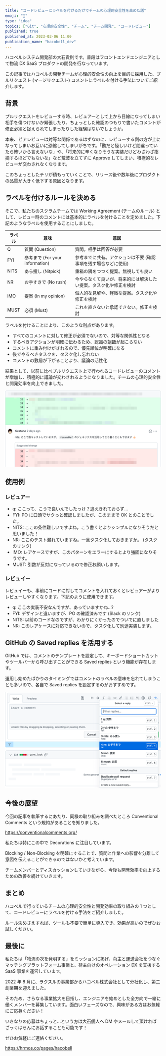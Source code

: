 ```yaml
---
title: "コードレビューにラベルを付けるだけでチームの心理的安全性を高めた話"
emoji: "💌"
type: "idea"
topics: ["Git", "心理的安全性", "チーム", "チーム開発", "コードレビュー"]
published: true
published_at: 2023-03-06 11:00
publication_name: "hacobell_dev"
---
```


ハコベルシステム開発部の大石貴則です。普段はフロントエンドエンジニアとして物流 DX SaaS プロダクトの開発を行なっています。

この記事ではハコベルの開発チームが心理的安全性の向上を目的に採用した、プルリクエスト (マージリクエスト) コメントにラベルを付ける手法についてご紹介します。

## 背景

プルリクエストをレビューする時、レビュアーとして上から目線になってしまい相手を傷つけないか緊張したり、ちょっとした確認のつもりで書いたコメントが修正必須と捉えられてしまったりした経験はないでしょうか。

本来、ピアレビューは対等な関係であるはずなのに、レビューする側の方が上になってしまいお互いに恐縮してしまいがちです。「勘だと怪しいけど間違っていたら怖いから言えないな」や、「将来的に辛くなりそうな実装だけどわざわざ指摘するほどでもないな」など荒波を立てずに Approve してしまい、積極的なレビューが交わされなくなります。

このちょっとしたチリが積もっていくことで、リリース後や数年後にプロダクトの品質が大きく低下する原因となります。

## ラベルを付けるルールを決める

そこで、私たちのスクラムチームでは Working Agreement (チームのルール) として、レビュー時のコメントには基本的にラベルを付けることを定めました。下記のようなラベルを使用することにしました。

| ラベル | 意味                            | 意図                                                               |
| ------ | ------------------------------- | ------------------------------------------------------------------ |
| Q      | 質問 (Question)                 | 質問。相手は回答が必要                                             |
| FYI    | 参考まで (For your information) | 参考までに共有。アクションは不要 (確認事項を残す場合などに使用)    |
| NITS   | あら捜し (Nitpick)              | 重箱の隅をつつく提案。無視しても良い                               |
| NR     | お手すきで (No rush)            | 今やらなくて良いが、将来的には解決したい提案。タスク化や修正を検討 |
| IMO    | 提案 (In my opinion)            | 個人的な見解や、軽微な提案。タスク化や修正を検討                   |
| MUST   | 必須 (Must)                     | これを直さないと承認できない。修正を検討                           |

ラベルを付けることにより、このような利点があります。

- すべてのコメントに対して修正が必須でないので、対等な関係性となる
- するべきアクションが明確に伝わるため、認識の齟齬が起こらない
- コメントに重み付けがされるので、優先順位が明確になる
- 後でやるべきタスクを、タスク化し忘れない
- コメントの敷居が下がることより、議論の活性化

結果として、以前に比べプルリクエスト上で行われるコードレビューのコメントが増加し、積極的に議論が交わされるようになりました。チームの心理的安全性と開発効率を向上できました。

![GitHub のスクリーンショット。大石貴則が「nits: ここで型キャストしていますが、forwardRefのジェネリクスを活用してこう書くこともできます」というレビューコメントを残している。](/images/code-review-comment-prefix/image01.png)

## 使用例

### レビュアー

- q: ここって、こうで良いんでしたっけ？追えきれておらず...
- FYI: PO に口頭でサクっと確認しましたが、このままで OK とのことでした。
- NITS: ここの条件難しいですよね。こう書くとよりシンプルになりそうだと思いました！
- NR: ここのテスト漏れていますね。一旦タスク化しておきますか。 (タスクのリンク)
- IMO: レアケースですが、このパターンをエラーにするとより強固になりそうです。
- MUST: 引数が反対になっているので修正お願いします。

### レビュイー

レビュイーも、事前にコードに対してコメントを入れておくとレビュアーがよりレビューしやすくなります。下記のように使用できます。

- q: ここの実装不安なんですが、あっていますかね...?
- FYI: デザインと違いますが、PO の確認済みです (Slack のリンク)
- NITS: 以前のコードなのですが、わかりにくかったのでついでに直しました
- NR: このレアケースに対応できないので、タスク化して別途実装します。

## GitHub の Saved replies を活用する

GitHub では、コメントのテンプレートを設定して、キーボードショートカットやツールバーから呼び出すことができる Saved replies という機能が存在します。

運用し始めたばかりのタイミングではコメントのラベルの意味を忘れてしまうことも多いので、各自で Saved replies を設定するのがおすすめです。

![GitHub のスクリーンショット。ツールバーの「Select a reply」を選択してポップオーバーを展開した状態。前述 6 つのラベルの選択肢が表示されており、いずれかを選択して貼り付けることができるようになっている。](/images/code-review-comment-prefix/image02.png)

## 今後の展望

今回の記事を執筆するにあたり、同様の取り組みを調べたところ Conventional Comments という規約があることを知りました。

https://conventionalcomments.org/

私たちは特にこの中で Decorations に注目しています。

Blocking / Non-Blocking を明確にすることで、質問と作業への影響を分離して意図を伝えることができるのではないかと考えています。

チームメンバーとディスカッションしていきながら、今後も開発効率を向上するための改善を続けていきます。

## まとめ

ハコベルで行っているチームの心理的安全性と開発効率の取り組みの 1 つとして、コードレビューにラベルを付ける手法をご紹介しました。

ルール決めさえすれば、ツールも不要で簡単に導入でき、効果が高いのでぜひお試しください。

## 最後に

私たちは「物流の次を発明する」をミッションに掲げ、荷主と運送会社をつなぐマッチングプラットフォーム事業と、荷主向けのオペレーション DX を支援する SaaS 事業を運営しています。

2022 年 8 月に、ラクスルの事業部からハコベル株式会社として分社化し、第二創業期を迎えました。

そのため、さらなる事業拡大を目指し、エンジニアを始めとした全方向で一緒に働くメンバーを募集しています。面白いフェーズなので、興味がある方はお気軽にご応募ください！

<!-- textlint-disable ja-technical-writing/ja-no-redundant-expression -->いきなりの応募はちょっと...という方は大石個人へ DM やメールして頂ければざっくばらんにお話することも可能です！<!-- textlint-enable -->

ぜひお気軽にご連絡ください。

https://hrmos.co/pages/hacobell
